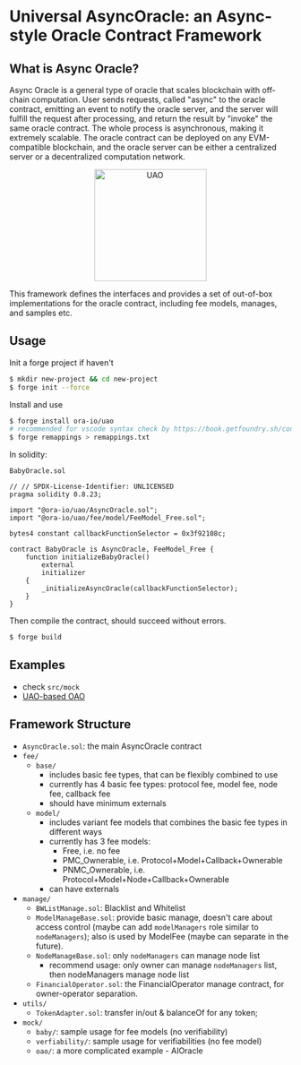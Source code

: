 # Universal AsyncOracle: an Async-style Oracle Contract Framework

## What is Async Oracle?

Async Oracle is a general type of oracle that scales blockchain with off-chain computation. 
User sends requests, called "async" to the oracle contract, emitting an event to notify the oracle server, and the server will fulfill the request after processing, and return the result by "invoke" the same oracle contract.
The whole process is asynchronous, making it extremely scalable. 
The oracle contract can be deployed on any EVM-compatible blockchain, and the oracle server can be either a centralized server or a decentralized computation network.

<div align="center"><img src="https://github.com/ora-io/UAO/tree/assets/assets/UAO Arch.png?raw=true" alt="UAO" width="200"/></div>

This framework defines the interfaces and provides a set of out-of-box implementations for the oracle contract, including fee models, manages, and samples etc.

## Usage

Init a forge project if haven't

```bash
$ mkdir new-project && cd new-project
$ forge init --force
```

Install and use

```bash
$ forge install ora-io/uao
# recommended for vscode syntax check by https://book.getfoundry.sh/config/vscode
$ forge remappings > remappings.txt
```

In solidity:

`BabyOracle.sol`
```solidity
// // SPDX-License-Identifier: UNLICENSED
pragma solidity 0.8.23;

import "@ora-io/uao/AsyncOracle.sol";
import "@ora-io/uao/fee/model/FeeModel_Free.sol";

bytes4 constant callbackFunctionSelector = 0x3f92108c;

contract BabyOracle is AsyncOracle, FeeModel_Free {
    function initializeBabyOracle()  
        external
        initializer
    {
        _initializeAsyncOracle(callbackFunctionSelector);
    }
}
```

Then compile the contract, should succeed without errors.

```bash
$ forge build
```

## Examples
- check `src/mock`
- [UAO-based OAO](https://github.com/ora-io/OAO-UAO)

## Framework Structure
- `AsyncOracle.sol`: the main AsyncOracle contract
- `fee/`
  - `base/`
    - includes basic fee types, that can be flexibly combined to use
    - currently has 4 basic fee types: protocol fee, model fee, node fee, callback fee
    - should have minimum externals
  - `model/`
    - includes variant fee models that combines the basic fee types in different ways
    - currently has 3 fee models: 
      - Free, i.e. no fee
      - PMC_Ownerable, i.e. Protocol+Model+Callback+Ownerable
      - PNMC_Ownerable, i.e. Protocol+Model+Node+Callback+Ownerable
    - can have externals
- `manage/`
  - `BWListManage.sol`: Blacklist and Whitelist
  - `ModelManageBase.sol`: provide basic manage, doesn't care about access control (maybe can add `modelManagers` role similar to `nodeManagers`); also is used by ModelFee (maybe can separate in the future).
  - `NodeManageBase.sol`: only `nodeManagers` can manage node list
    - recommend usage: only owner can manage `nodeManagers` list, then nodeManagers manage node list
  - `FinancialOperator.sol`: the FinancialOperator manage contract, for owner-operator separation.
- `utils/`
  - `TokenAdapter.sol`: transfer in/out & balanceOf for any token;
- `mock/`
  - `baby/`: sample usage for fee models (no verifiability)
  - `verfiability/`: sample usage for verifiabilities (no fee model)
  - `oao/`: a more complicated example - AIOracle
